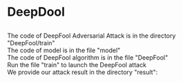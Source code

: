 # DeepDool
##
The code of DeepFool Adversarial Attack is in the directory "DeepFool/train"   
The code of model is in the file "model"  
The code of DeepFool algorithm is in the file "DeepFool"   
Run the file "train" to launch the DeepFool attack  
We provide our attack result in the directory "result":  

